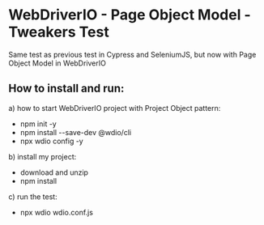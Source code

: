 # WebDriverIO - Page Object Model - Tweakers Test

Same test as previous test in Cypress and SeleniumJS, but now with Page Object Model in WebDriverIO

How to install and run:
--

a) how to start WebDriverIO project with Project Object pattern:
* npm init -y
* npm install --save-dev @wdio/cli
* npx wdio config -y

b) install my project:
* download and unzip
* npm install

c) run the test:
* npx wdio wdio.conf.js
